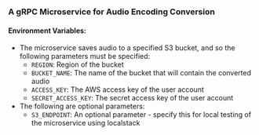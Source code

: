 ### A gRPC Microservice for Audio Encoding Conversion

#### Environment Variables:
- The microservice saves audio to a specified S3 bucket, and so the following 
parameters must be specified:
    - `REGION`: Region of the bucket
    - `BUCKET_NAME`: The name of the bucket that will contain the converted audio
    - `ACCESS_KEY`: The AWS access key of the user account
    - `SECRET_ACCESS_KEY`: The secret access key of the user account
- The following are optional parameters:
    - `S3_ENDPOINT`: An optional parameter - specify this for local testing
    of the microservice using localstack
  